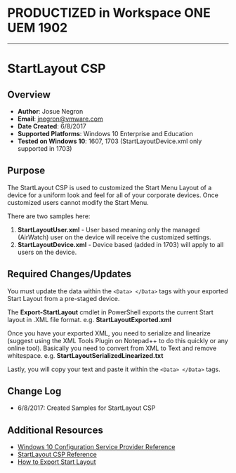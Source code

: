 # PRODUCTIZED in Workspace ONE UEM 1902 #

----------

# StartLayout CSP

## Overview
- **Author**: Josue Negron
- **Email**: jnegron@vmware.com
- **Date Created**: 6/8/2017
- **Supported Platforms**: Windows 10 Enterprise and Education
- **Tested on Windows 10**: 1607, 1703 (StartLayoutDevice.xml only supported in 1703)

## Purpose
<!-- Summary Start -->
The StartLayout CSP is used to customized the Start Menu Layout of a device for a uniform look and feel for all of your corporate devices. Once customized users cannot modify the Start Menu.
<!-- Summary End -->
There are two samples here: 


1. **StartLayoutUser.xml** - User based meaning only the managed (AirWatch) user on the device will receive the customized settings. 
2. **StartLayoutDevice.xml** - Device based (added in 1703) will apply to all users on the device. 

## Required Changes/Updates
You must update the data within the `<Data> </Data>` tags with your exported Start Layout from a pre-staged device. 

The **Export-StartLayout** cmdlet in PowerShell exports the current Start layout in .XML file format. e.g. **StartLayoutExported.xml**

Once you have your exported XML, you need to serialize and linearize (suggest using the XML Tools Plugin on Notepad++ to do this quickly or any online tool). Basically you need to convert from XML to Text and remove whitespace. e.g. **StartLayoutSerializedLinearized.txt**

Lastly, you will copy your text and paste it within the `<Data> </Data>` tags.


## Change Log
- 6/8/2017: Created Samples for StartLayout CSP


## Additional Resources
* [Windows 10 Configuration Service Provider Reference](http://aka.ms/CSPList)
* [StartLayout CSP Reference](https://docs.microsoft.com/en-us/windows/client-management/mdm/policy-configuration-service-provider#start-startlayout)
* [How to Export Start Layout](https://docs.microsoft.com/en-us/windows/configuration/customize-windows-10-start-screens-by-using-mobile-device-management)